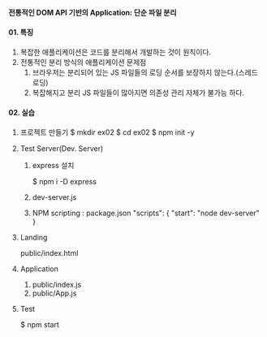 #### 전통적인 DOM API 기반의 Application: 단순 파일 분리

#### 01. 특징

1. 복잡한 애플리케이션은 코드를 분리해서 개발하는 것이 원칙이다.
2. 전통적인 분리 방식의 애플리케이션 문제점
    1. 브라우저는 분리되어 있는 JS 파일들의 로딩 순서를 보장하지 않는다.(스레드 로딩)
    2. 복잡해지고 분리 JS 파일들이 많아지면 의존성 관리 자체가 불가능 하다.

#### 02. 실습

1. 프로젝트 만들기
   $ mkdir ex02
   $ cd ex02
   $ npm init -y

2. Test Server(Dev. Server)

    1. express 설치

        $ npm i -D express

    2. dev-server.js

    3. NPM scripting : package.json
       "scripts": {
       "start": "node dev-server"
       }

3. Landing

    public/index.html

4. Application

    1. public/index.js
    2. public/App.js

5. Test

    $ npm start
